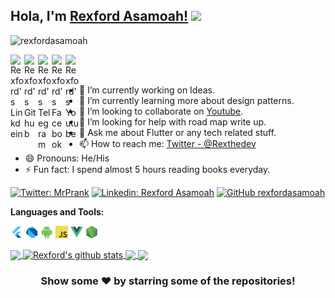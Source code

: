 ## Hola, I'm [Rexford Asamoah!](www.defencify.ml) <img src="https://media.giphy.com/media/hvRJCLFzcasrR4ia7z/giphy.gif" width="25px">

<p align="left"> <img src="https://komarev.com/ghpvc/?username=rexfordasamoah51&label=Views&color=blue&style=plastic" alt="rexfordasamoah" /> </p>

<a href="https://linkedin.com/in/rexfordasamoah">
  <img align="left" alt="Rexford's Linkdein" width="22px" src="https://cdn.jsdelivr.net/npm/simple-icons@v3/icons/linkedin.svg" />
</a>
<a href="https://github.com/rexfordasamoah51">
  <img align="left" alt="Rexford's Github" width="22px" src="https://cdn.jsdelivr.net/npm/simple-icons@v3/icons/github.svg" />
</a>
<a href="https://t.me/Mr_Prank51">
  <img align="left" alt="Rexford's Telegram" width="22px" src="https://cdn.jsdelivr.net/npm/simple-icons@v3/icons/telegram.svg" />
</a>
<a href="https://www.facebook.com/profile.php?id=100008469395907&_rdc=1&_rdr">
  <img align="left" alt=" Rexford's Facebook" width="22px" src="https://cdn.jsdelivr.net/npm/simple-icons@v3/icons/facebook.svg" />
</a>
<a href="https://www.youtube.com/channel/UCboY_5jx_skU8zM96w23SZg">
  <img align="left" alt="Rexford's Youtube" width="22px" src="https://cdn.jsdelivr.net/npm/simple-icons@v3/icons/youtube.svg" />
</a>

<br/>
<br/>



- 🔭 I’m currently working on Ideas.
- 🌱 I’m currently learning more about design patterns.
- 👯 I’m looking to collaborate on [Youtube]().
- 🤔 I’m looking for help with road map write up.
- 💬 Ask me about Flutter or any tech related stuff.
- 📫 How to reach me: [Twitter - @Rexthedev](https://twitter.com/Rexthedev)
- 😄 Pronouns: He/His
- ⚡ Fun fact: I spend almost 5 hours reading books everyday.

[![Twitter: MrPrank](https://img.shields.io/twitter/follow/Rexthedev?style=social)](https://twitter.com/Rexthedev)
[![Linkedin: Rexford Asamoah](https://img.shields.io/badge/-rexfordasamoah-blue?style=flat-square&logo=Linkedin&logoColor=white&link=https://www.linkedin.com/in/rexfordasamoah/)](https://www.linkedin.com/in/rexfordasamoah/)
[![GitHub rexfordasamoah](https://img.shields.io/github/followers/rexfordasamoah51?label=follow&style=social)](https://github.com/rexfordasamoah51)


**Languages and Tools:**  

<code><img height="20" src="https://raw.githubusercontent.com/github/explore/80688e429a7d4ef2fca1e82350fe8e3517d3494d/topics/flutter/flutter.png"></code>
<code><img height="20" src="https://raw.githubusercontent.com/github/explore/80688e429a7d4ef2fca1e82350fe8e3517d3494d/topics/dart/dart.png"></code>
<code><img height="20" src="https://raw.githubusercontent.com/github/explore/80688e429a7d4ef2fca1e82350fe8e3517d3494d/topics/android/android.png"></code>
<code><img height="20" src="https://raw.githubusercontent.com/github/explore/80688e429a7d4ef2fca1e82350fe8e3517d3494d/topics/javascript/javascript.png"></code>
<code><img height="20" src="https://raw.githubusercontent.com/github/explore/80688e429a7d4ef2fca1e82350fe8e3517d3494d/topics/vue/vue.png"></code>
<code><img height="20" src="https://raw.githubusercontent.com/github/explore/80688e429a7d4ef2fca1e82350fe8e3517d3494d/topics/nodejs/nodejs.png"></code>    

<a href="https://github.com/rexfordasamoah51">
  <img align="center" src="https://github-readme-stats.vercel.app/api/top-langs/?username=rexfordasamoah51&theme=light&hide_langs_below=1" />
</a>
<a href="https://github.com/rexfordasamoah51">
 <img align="center" src="https://github-readme-stats.vercel.app/api?username=rexfordasamoah51&show_icons=true&theme=light&line_height=27" alt="Rexford's github stats"/>
</a>
<a href="https://github.com/Rexfordasamoah51/flutter_cMoon_icons">
  <img align="center" src="https://github-readme-stats.vercel.app/api/pin/?username=rexfordasamoah51&repo=flutter_cMoon_icons&theme=light" />

</a>
<a href="https://github.com/Rexfordasamoah51/flutter_web_codeless">
 <img align="center" src="https://github-readme-stats.vercel.app/api/pin/?username=rexfordasamoah51&repo=flutter_web_codeless&theme=light" />
</a>

<div align="center">

### Show some ❤️ by starring some of the repositories!

</div>
